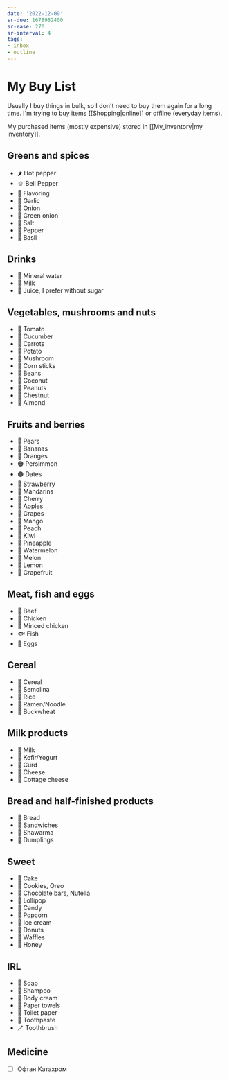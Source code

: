 ```yaml
---
date: '2022-12-09'
sr-due: 1678982400
sr-ease: 270
sr-interval: 4
tags:
- inbox
- outline
---
```


# My Buy List

Usually I buy things in bulk, so I don't need to buy them again for a long time.
I'm trying to buy items [[Shopping|online]] or offline (everyday items).

My purchased items (mostly expensive) stored in [[My_inventory|my inventory]].

## Greens and spices

- 🌶️ Hot pepper
- 🫑 Bell Pepper
- 🌿 Flavoring
- 🧄 Garlic
- 🧅 Onion
- 🧅 Green onion
- 🧂 Salt
- 🧂 Pepper
- 🧂 Basil

## Drinks

- 🧴 Mineral water
- 🥛 Milk
- 🧃 Juice, I prefer without sugar

## Vegetables, mushrooms and nuts

- 🍅 Tomato
- 🥒 Cucumber
- 🥕 Carrots
- 🥔 Potato
- 🍄 Mushroom
- 🌽 Corn sticks
- 🫘 Beans
- 🥥 Coconut
- 🥜 Peanuts
- 🌰 Chestnut
- 🌰 Almond

## Fruits and berries

- 🍐 Pears
- 🍌 Bananas
- 🍊 Oranges
- 🟠 Persimmon
- 🟤 Dates
- 🍓 Strawberry
- 🍊 Mandarins
- 🍒 Cherry
- 🍎 Apples
- 🍇 Grapes
- 🥭 Mango
- 🍑 Peach
- 🥝 Kiwi
- 🍍 Pineapple
- 🍉 Watermelon
- 🍈 Melon
- 🍋 Lemon
- 🍈 Grapefruit

## Meat, fish and eggs

- 🥩 Beef
- 🍗 Chicken
- 🍗 Minced chicken
- 🐟 Fish
- 🥚 Eggs

## Cereal

- 🥣 Cereal
- 🍚 Semolina
- 🍚 Rice
- 🍜 Ramen/Noodle
- 🌾 Buckwheat

## Milk products

- 🥛 Milk
- 🥛 Kefir/Yogurt
- 🧀 Curd
- 🧀 Cheese
- 🧀 Cottage cheese

## Bread and half-finished products

- 🍞 Bread
- 🥪 Sandwiches
- 🌯 Shawarma
- 🥟 Dumplings

## Sweet

- 🍰 Cake
- 🍪 Cookies, Oreo
- 🍫 Chocolate bars, Nutella
- 🍭 Lollipop
- 🍬 Candy
- 🍿 Popcorn
- 🍦 Ice cream
- 🍩 Donuts
- 🍦 Waffles
- 🍯 Honey

## IRL

- 🧼 Soap
- 🧴 Shampoo
- 🧴 Body cream
- 🧻 Paper towels
- 🧻 Toilet paper
- 🦷 Toothpaste
- 🪥 Toothbrush

## Medicine

- [ ] Офтан Катахром
